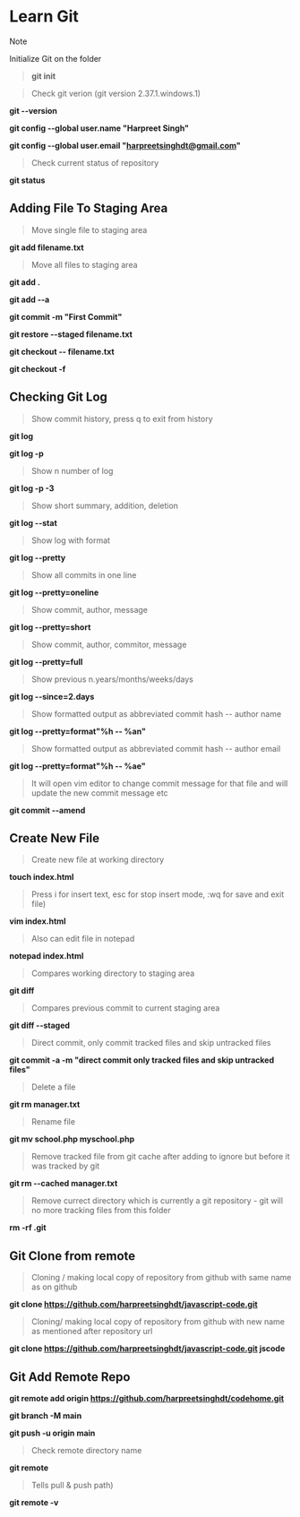 # Learn Git

> [!NOTE]
> Initialize Git on the folder

> **git init** 




> Check git verion (git version 2.37.1.windows.1)

**git --version**


**git config --global user.name "Harpreet Singh"**

**git config --global user.email "harpreetsinghdt@gmail.com"**


> Check current status of repository

**git status**


## Adding File To Staging Area

> Move single file to staging area

**git add filename.txt**

>Move all files to staging area

**git add .**

**git add --a**

**git commit -m "First Commit"**

**git restore --staged filename.txt**

**git checkout -- filename.txt**

**git checkout -f**


## Checking Git Log

> Show commit history, press q to exit from history

**git log**

**git log -p**

> Show n number of log

**git log -p -3**

> Show short summary, addition, deletion

**git log --stat**

> Show log with format

**git log --pretty**

> Show all commits in one line

**git log --pretty=oneline**

> Show commit, author, message

**git log --pretty=short**

> Show commit, author, commitor, message

**git log --pretty=full**

> Show previous n.years/months/weeks/days

**git log --since=2.days**

> Show formatted output as abbreviated commit hash -- author name

**git log --pretty=format"%h -- %an"**

> Show formatted output as abbreviated commit hash -- author email

**git log --pretty=format"%h -- %ae"**

> It will open vim editor to change commit message for that file and will update the new commit message etc

**git commit --amend**

## Create New File

> Create new file at working directory

**touch index.html**

> Press i for insert text, esc for stop insert mode, :wq for save and exit file)

**vim index.html**

>  Also can edit file in notepad

**notepad index.html**

> Compares working directory to staging area

**git diff**

> Compares previous commit to current staging area

**git diff --staged**

> Direct commit, only commit tracked files and skip untracked files

**git commit -a -m "direct commit only tracked files and skip untracked files"**

>  Delete a file

**git rm manager.txt**

> Rename file

**git mv school.php myschool.php**

> Remove tracked file from git cache after adding to ignore but before it was tracked by git

**git rm --cached manager.txt**

> Remove currect directory which is currently a git repository - git will no more tracking files from this folder

**rm -rf .git**


## Git Clone from remote

> Cloning / making local copy of repository from github with same name as on github

**git clone https://github.com/harpreetsinghdt/javascript-code.git**

> Cloning/ making local copy of repository from github with new name as mentioned after repository url

**git clone https://github.com/harpreetsinghdt/javascript-code.git jscode**


## Git Add Remote Repo 

**git remote add origin https://github.com/harpreetsinghdt/codehome.git**

**git branch -M main**

**git push -u origin main**

> Check remote directory name

**git remote**

> Tells pull & push path)

**git remote -v**